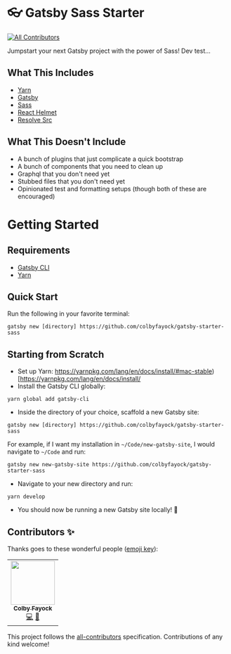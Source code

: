 # 👓 Gatsby Sass Starter

<!-- ALL-CONTRIBUTORS-BADGE:START - Do not remove or modify this section -->

[![All Contributors](https://img.shields.io/badge/all_contributors-1-orange.svg?style=flat-square)](#contributors-)

<!-- ALL-CONTRIBUTORS-BADGE:END -->

Jumpstart your next Gatsby project with the power of Sass!
Dev test...

## What This Includes

- [Yarn](https://yarnpkg.com/en/)
- [Gatsby](https://www.gatsbyjs.org/)
- [Sass](https://sass-lang.com)
- [React Helmet](https://github.com/nfl/react-helmet)
- [Resolve Src](https://github.com/alampros/gatsby-plugin-resolve-src)

## What This Doesn't Include

- A bunch of plugins that just complicate a quick bootstrap
- A bunch of components that you need to clean up
- Graphql that you don't need yet
- Stubbed files that you don't need yet
- Opinionated test and formatting setups (though both of these are encouraged)

# Getting Started

## Requirements

- [Gatsby CLI](https://www.npmjs.com/package/gatsby-cli)
- [Yarn](https://yarnpkg.com/en/)

## Quick Start

Run the following in your favorite terminal:

```
gatsby new [directory] https://github.com/colbyfayock/gatsby-starter-sass
```

## Starting from Scratch

- Set up Yarn: https://yarnpkg.com/lang/en/docs/install/#mac-stable)[https://yarnpkg.com/lang/en/docs/install/
- Install the Gatsby CLI globally:

```
yarn global add gatsby-cli
```

- Inside the directory of your choice, scaffold a new Gatsby site:

```
gatsby new [directory] https://github.com/colbyfayock/gatsby-starter-sass
```

For example, if I want my installation in `~/Code/new-gatsby-site`, I would navigate to `~/Code` and run:

```
gatsby new new-gatsby-site https://github.com/colbyfayock/gatsby-starter-sass
```

- Navigate to your new directory and run:

```
yarn develop
```

- You should now be running a new Gatsby site locally! 🎉

## Contributors ✨

Thanks goes to these wonderful people ([emoji key](https://allcontributors.org/docs/en/emoji-key)):

<!-- ALL-CONTRIBUTORS-LIST:START - Do not remove or modify this section -->
<!-- prettier-ignore-start -->
<!-- markdownlint-disable -->
<table>
  <tr>
    <td align="center"><a href="https://colbyfayock.com/newsletter"><img src="https://avatars2.githubusercontent.com/u/1045274?v=4" width="100px;" alt=""/><br /><sub><b>Colby Fayock</b></sub></a><br /><a href="https://github.com/colbyfayock/gatsby-starter-sass/commits?author=colbyfayock" title="Code">💻</a> <a href="https://github.com/colbyfayock/gatsby-starter-sass/commits?author=colbyfayock" title="Documentation">📖</a></td>
  </tr>
</table>

<!-- markdownlint-enable -->
<!-- prettier-ignore-end -->

<!-- ALL-CONTRIBUTORS-LIST:END -->

This project follows the [all-contributors](https://github.com/all-contributors/all-contributors) specification. Contributions of any kind welcome!
